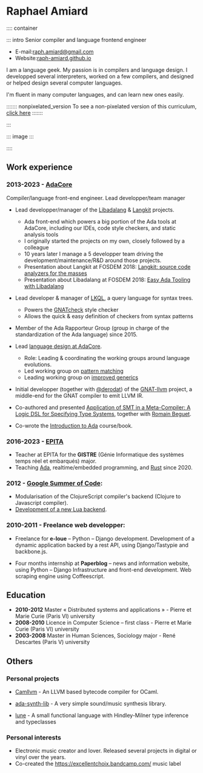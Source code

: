 # Raphael Amiard

:::: container

::: intro
Senior compiler and language frontend engineer

* E-mail:[raph.amiard@gmail.com](mailto:raph.amiard@gmail.com)
* Website:[raph-amiard.github.io](https://raph-amiard.github.io)

I am a language geek. My passion is in compilers and language design. I
developped several interpreters, worked on a few compilers, and designed or
helped design several computer languages.

I'm fluent in many computer languages, and can learn new ones easily.

::::::: nonpixelated_version
To see a non-pixelated version of this curriculum, [click here](sans.html)
:::::::

:::

::: image
:::

::::

## Work experience

### **2013-2023** - [AdaCore](https://www.adacore.com/)

Compiler/language front-end engineer. Lead developper/team manager

* Lead developper/manager of the [Libadalang](https://github.com/AdaCore/libadalang) & [Langkit](https://github.com/AdaCore/libadalang) projects.
    * Ada front-end which powers a big portion of the Ada tools at AdaCore,
      including our IDEs, code style checkers, and static analysis tools
    * I originally started the projects on my own, closely followed by a colleague
    * 10 years later I manage a 5 developper team driving the development/maintenance/R&D around those projects.
    * Presentation about Langkit at FOSDEM 2018: [Langkit: source code analyzers for the masses](https://archive.fosdem.org/2018/schedule/event/code_reviving_the_meta_compiler_dream/)
    * Presentation about Libadalang at FOSDEM 2018: [Easy Ada Tooling with Libadalang](https://archive.fosdem.org/2018/schedule/event/ada_tooling/)

* Lead developer & manager of [LKQL](https://github.com/AdaCore/langkit-query-language), a query language for syntax trees.
    * Powers the [GNATcheck](https://www.adacore.com/static-analysis/gnatcheck)
      style checker
    * Allows the quick & easy definition of checkers from syntax patterns

* Member of the Ada Rapporteur Group (group in charge of the standardization of the Ada language) since 2015.

* Lead [language design at AdaCore](https://github.com/AdaCore/ada-spark-rfcs/).
    * Role: Leading & coordinating the working groups around language evolutions.
    * Led working group on [pattern matching](https://github.com/AdaCore/ada-spark-rfcs/pull/50)
    * Leading working group on [improved generics](https://github.com/AdaCore/ada-spark-rfcs/pull/103)

* Initial developper (together with
  [@derodat](https://github.com/pmderodat)) of the
  [GNAT-llvm](https://github.com/AdaCore/gnat-llvm) project, a middle-end for the GNAT compiler to emit LLVM IR.

* Co-authored and presented [Application of SMT in a Meta-Compiler: A Logic DSL for Specifying Type Systems](https://dblp.org/pid/170/1454.html), together with [Romain Beguet](https://www.linkedin.com/in/romain-beguet-88719a130/).

* Co-wrote the [Introduction to
  Ada](https://learn.adacore.com/pdf_books/courses/intro-to-ada.pdf)
  course/book.

### **2016-2023** - [EPITA](https://www.epita.fr/en/)

* Teacher at EPITA for the **GISTRE** (Génie Informatique des systèmes temps réel et embarqués) major.
* Teaching [Ada](https://en.wikipedia.org/wiki/Ada_(programming_language)),
  realtime/embedded programming, and [Rust](https://www.rust-lang.org/) since
  2020.

### **2012** - [Google Summer of Code](https://summerofcode.withgoogle.com/): 

* Modularisation of the ClojureScript compiler's backend (Clojure to Javascript compiler).
* [Development of a new Lua backend](https://github.com/raph-amiard/clojurescript-lua).

### **2010-2011** - Freelance web developper:

* Freelance for **e-loue** – Python – Django development. Development of a dynamic application backed by a rest API, using Django/Tastypie and backbone.js.

* Four months internship at **Paperblog** – news and information website, using Python – Django Infrastructure and front-end development. Web scraping engine using Coffeescript.

## Education

* **2010-2012** Master « Distributed systems and applications » - Pierre et Marie Curie (Paris VI) university
* **2008-2010** Licence in Computer Science – first class - Pierre et Marie Curie (Paris VI) university
* **2003-2008** Master in Human Sciences, Sociology major - René Descartes (Paris V) university

## Others

### Personal projects

* [Camllvm](https://github.com/raph-amiard/CamllVM) - An LLVM based bytecode
  compiler for OCaml.

* [ada-synth-lib](https://github.com/raph-amiard/ada-synth-lib) - A very simple
  sound/music synthesis library.

* [lune](https://github.com/raph-amiard/Lune) - A small functional language
  with Hindley-Milner type inference and typeclasses

### Personal interests

* Electronic music creator and lover. Released several projects in digital or
  vinyl over the years.
* Co-created the https://excellentchoix.bandcamp.com/ music label
